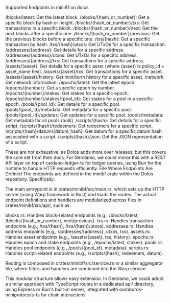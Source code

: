 Supported Endpoints in miniBf on dolos

/blocks/latest: Get the latest block.
/blocks/{hash_or_number}: Get a specific block by hash or height.
/blocks/{hash_or_number}/txs: Get transactions in a specific block.
/blocks/{hash_or_number}/next: Get the next blocks after a specific one.
/blocks/{hash_or_number}/previous: Get the previous blocks before a specific one.
/txs/{hash}: Get a specific transaction by hash.
/txs/{hash}/utxos: Get UTxOs for a specific transaction.
/addresses/{address}: Get details for a specific address.
/addresses/{address}/utxos: Get UTxOs for a specific address.
/addresses/{address}/txs: Get transactions for a specific address.
/assets/{asset}: Get details for a specific asset (where {asset} is policy_id + asset_name hex).
/assets/{asset}/txs: Get transactions for a specific asset.
/assets/{asset}/history: Get mint/burn history for a specific asset.
/network: Get network information.
/epochs/latest: Get the latest epoch.
/epochs/{number}: Get a specific epoch by number.
/epochs/{number}/stakes: Get stakes for a specific epoch.
/epochs/{number}/stakes/{pool_id}: Get stakes for a pool in a specific epoch.
/pools/{pool_id}: Get details for a specific pool.
/pools/{pool_id}/metadata: Get metadata for a specific pool.
/pools/{pool_id}/updates: Get updates for a specific pool.
/pools/metadata: Get metadata for all pools (bulk).
/scripts/{hash}: Get details for a specific script.
/scripts/{hash}/redeemers: Get redeemers for a specific script.
/scripts/{hash}/datum/{datum_hash}: Get datum for a specific datum hash associated with a script.
/scripts/{hash}/json: Get the JSON representation of a script.

These are not exhaustive, as Dolos adds more over releases, but this covers the core set from their docs. For Gerolamo, we could mirror this with a REST API layer on top of cardano-ledger-ts for ledger queries, using Bun for the runtime to handle HTTP requests efficiently.
File Where Endpoints Are Defined
The endpoints are defined in the minibf crate within the Dolos repository. Specifically:

The main entrypoint is in crates/minibf/src/main.rs, which sets up the HTTP server (using Warp framework in Rust) and loads the routes.
The actual endpoint definitions and handlers are modularized across files in crates/minibf/src/api/, such as:

blocks.rs: Handles block-related endpoints (e.g., /blocks/latest, /blocks/{hash_or_number}, next/previous).
txs.rs: Handles transaction endpoints (e.g., /txs/{hash}, /txs/{hash}/utxos).
addresses.rs: Handles address endpoints (e.g., /addresses/{address}, utxos, txs).
assets.rs: Handles asset endpoints (e.g., /assets/{asset}, txs, history).
epochs.rs: Handles epoch and stake endpoints (e.g., /epochs/latest, stakes).
pools.rs: Handles pool endpoints (e.g., /pools/{pool_id}, metadata).
scripts.rs: Handles script-related endpoints (e.g., /scripts/{hash}, redeemers, datum).


Routing is composed in crates/minibf/src/service.rs or a similar aggregator file, where filters and handlers are combined into the Warp service.

This modular structure allows easy extension. In Gerolamo, we could adopt a similar approach with TypeScript routes in a dedicated api/ directory, using Express or Bun's built-in server, integrated with ouroboros-miniprotocols-ts for chain interactions